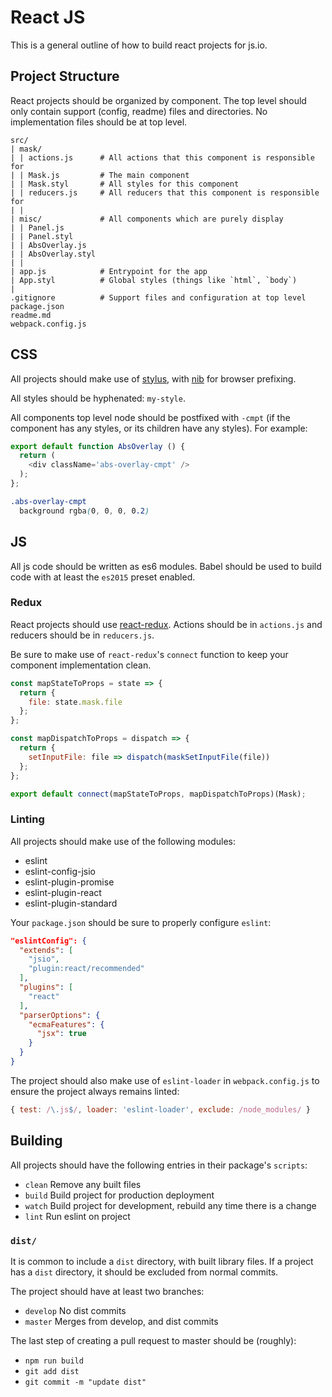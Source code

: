 # React JS

This is a general outline of how to build react projects for js.io.



## Project Structure

React projects should be organized by component.  The top level should only contain support (config, readme) files and directories.  No implementation files should be at top level.

```
src/
| mask/
| | actions.js      # All actions that this component is responsible for
| | Mask.js         # The main component
| | Mask.styl       # All styles for this component
| | reducers.js     # All reducers that this component is responsible for
| |
| misc/             # All components which are purely display
| | Panel.js
| | Panel.styl
| | AbsOverlay.js
| | AbsOverlay.styl
| |
| app.js            # Entrypoint for the app
| App.styl          # Global styles (things like `html`, `body`)
|
.gitignore          # Support files and configuration at top level
package.json
readme.md
webpack.config.js
```



## CSS

All projects should make use of [stylus](https://github.com/stylus/stylus), with [nib](https://github.com/tj/nib) for browser prefixing.

All styles should be hyphenated: `my-style`.

All components top level node should be postfixed with `-cmpt` (if the component has any styles, or its children have any styles).  For example:

``` js
export default function AbsOverlay () {
  return (
    <div className='abs-overlay-cmpt' />
  );
};
```

``` css
.abs-overlay-cmpt
  background rgba(0, 0, 0, 0.2)
```



## JS

All js code should be written as es6 modules.  Babel should be used to build code with at least the `es2015` preset enabled.


### Redux

React projects should use [react-redux](https://github.com/reactjs/react-redux).  Actions should be in `actions.js` and reducers should be in `reducers.js`.

Be sure to make use of `react-redux`'s `connect` function to keep your component implementation clean.

``` js
const mapStateToProps = state => {
  return {
    file: state.mask.file
  };
};

const mapDispatchToProps = dispatch => {
  return {
    setInputFile: file => dispatch(maskSetInputFile(file))
  };
};

export default connect(mapStateToProps, mapDispatchToProps)(Mask);
```


### Linting

All projects should make use of the following modules:

- eslint
- eslint-config-jsio
- eslint-plugin-promise
- eslint-plugin-react
- eslint-plugin-standard

Your `package.json` should be sure to properly configure `eslint`:

``` json
"eslintConfig": {
  "extends": [
    "jsio",
    "plugin:react/recommended"
  ],
  "plugins": [
    "react"
  ],
  "parserOptions": {
    "ecmaFeatures": {
      "jsx": true
    }
  }
}
```

The project should also make use of `eslint-loader` in `webpack.config.js` to ensure the project always remains linted:

``` js
{ test: /\.js$/, loader: 'eslint-loader', exclude: /node_modules/ }
```



## Building

All projects should have the following entries in their package's `scripts`:

- `clean` Remove any built files
- `build` Build project for production deployment
- `watch` Build project for development, rebuild any time there is a change
- `lint` Run eslint on project


### `dist/`

It is common to include a `dist` directory, with built library files.  If a project has a `dist` directory, it should be excluded from normal commits.

The project should have at least two branches:

- `develop` No dist commits
- `master` Merges from develop, and dist commits

The last step of creating a pull request to master should be (roughly):

- `npm run build`
- `git add dist`
- `git commit -m "update dist"`

